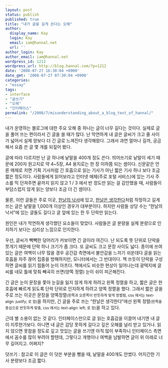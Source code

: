 ```yaml
---
layout: post
status: publish
published: true
title: "내가 글을 길게 쓴다는 오해"
author:
  display_name: Kay
  login: Kay
  email: iam@hannal.net
  url: ''
author_login: Kay
author_email: iam@hannal.net
wordpress_id: 1212
wordpress_url: http://blog.hannal.com/?p=1212
date: '2008-07-27 16:30:04 +0900'
date_gmt: '2008-07-27 07:30:04 +0900'
categories:
- "essay"
tags:
- interface
- "글쓰기"
- "오해"
- "인터페이스"
permalink: "/2008/7/misunderstanding_about_a_blog_text_of_hannal/"
---
```

<p>내가 운영하는 블로그에 대한 주요 오해 중 하나는 글이 너무 길다는 것이다. 실제로 글을 풀어 쓰는 편이라서 긴 글을 쓸 때가 많다. 난 막연하게 내 글은 글씨가 크고 줄 사이가 넓어서 실제 양보다 더 긴 글로 느껴진다 생각해왔다. 그래서 과연 얼마나 길까, 궁금해서 요즘 쓴 글 몇 개를 되짚어 봤다.</p>
<p>글에 따라 다르지만 난 글 하나에 낱말을 400개 정도 쓴다. 띄어쓰기로 낱말이 세기 때문에 200자 원고지로 약 4~5장,  A4 용지로는 한 장 이하쯤 되는 셈이다. 신문같은 언론 매체로 치면 기획 기사처럼 긴 호흡으로 읽는 기사가 아닌 짧은 기사 하나 보다 조금 짧은 정도이다. 사람들에게 읽어보라고 인터넷 매체(주로 포털 서비스)에 있는 기사 주소를 띡 던져주면 끝까지 읽지 않고 1 / 3 에서 반 정도만 읽는 걸 감안했을 때, 사람들이 부담스럽지 않게 읽는 양보다 조금 더 긴 셈이다.</p>
<p>물론, 이런 글들은 주로 이곳, <a href="http://www.hannal.net">한날의 낙서</a>에 있고, <a href="http://blog.hannal.com">한날은 생각한다</a>처럼 작정하고 길게 쓰는 글은 낱말을 1,000개 이상인 경우가 대부분이다. 하지만 사람들 상당 수는 “한날의 낙서”에 있는 글들도 길다고 글 앞에 있는 한 두 단락만 읽는다.</p>
<p>원인은 내가 막연하게 생각했던 요소들이 맞았다. 사람들은 글 분량을 실제 분량으로 인지하기 보다는 심리상 느낌으로 인지한다.</p>
<p>우선, 글씨가 빽빽한 덩어리가 커보이면 긴 글이라 여긴다. 난 되도록 뜻 단위로 단락을 쪼개기 때문에 단락 하나 크기가 좀 크다. 또 글씨도 크고 문장 사이도 넓다. 종이에 쓰여 있는 글은 여백이 너무 많을 경우 공간감 측면에서 불안감을 느끼기 쉬운데다 글을 읽는 호흡을 자주 끊어 집중을 방해하지만, 모니터에서는 그 반대이다. 책 쓰듯이 단락을 구성하면 글씨를 읽기 힘들어 눈이 아프다. 책에서도 비슷한 현상이 일어나는데 광택지에 글씨를 네모 틀에 맞춰 빼곡히 쓰면(양쪽 정렬) 눈이 쉬이 피곤해진다.</p>
<p>긴 글은 눈이 문장을 쫓아 눈길을 잃지 않게 하게 하려고 왼쪽 정렬을 하고, 짧은 글은 한 호흡에 빠르게 읽도록 단락 단위로 인지하게 하려고 양쪽 정렬을 했다. 그래서 짧은 글을 주로 쓰는 이곳은 문장을 양쪽정렬<small>(왼쪽과 오른쪽이 반듯하게 맞게 정렬됨, css 에서는 text-align: justify; 로 함)</small>을 하지만, 긴 글을 주로 쓰는 “한날은 생각한다”에선 왼쪽 정렬<small>(왼쪽을 중심으로 반듯하게 맞춤, css 에서는 text-align: left; 로 함)</small>을 하고 있다.</p>
<p>근데 별 소용이 없는 것 같다. 인터페이스만으로 글 읽는 호흡감을 이끌어 내기엔 내 글이 지루한가보다. 아니면 내 글은 감당 못하게 길다고 깊은 오해를 널리 받고 있거나. 읽지 않으면 못참을 정도로 깊고 맛있는 글을 쓰기엔 아직 많이 부족하니 인터페이스 측면에서 꼼수를 많이 부려야 할텐데, 그렇다고 개행이나 여백을 남발하면 글이 위 아래로 너무 길어지고. 어쩌지?</p>
<p>덧쓰기 : 참고로 이 글은 이 덧쓴 부분을 뺐을 때, 낱말을 400개도 안썼다. 어지간한 기사 분량보다 조금 짧다.</p>
